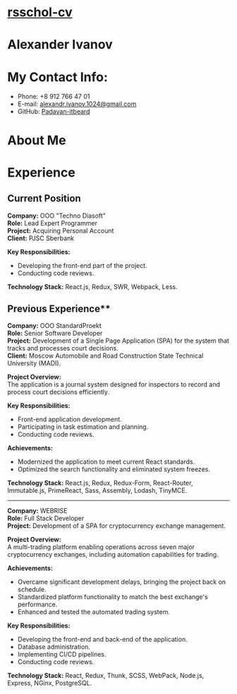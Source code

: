 # [rsschol-cv](https://github.com/Padavan-itbeard/rsschool-cv/cv)

# Alexander Ivanov
# My Contact Info:
- Phone: +8 912 766 47 01
- E-mail: [alexandr.ivanov.1024@gmail.com](alexandr.ivanov.1024@gmail.com)
- GitHub: [Padavan-itbeard](https://github.com/Padavan-itbeard)
# About Me
# Experience
## Current Position
**Company:** OOO "Techno Diasoft"  
**Role:** Lead Expert Programmer  
**Project:** Acquiring Personal Account  
**Client:** PJSC Sberbank  

**Key Responsibilities:**  
- Developing the front-end part of the project.  
- Conducting code reviews.  

**Technology Stack:** React.js, Redux, SWR, Webpack, Less.  
## Previous Experience**  

**Company:** OOO StandardProekt  
**Role:** Senior Software Developer  
**Project:** Development of a Single Page Application (SPA) for the system that tracks and processes court decisions.  
**Client:** Moscow Automobile and Road Construction State Technical University (MADI).  

**Project Overview:**  
The application is a journal system designed for inspectors to record and process court decisions efficiently.  

**Key Responsibilities:**  
- Front-end application development.  
- Participating in task estimation and planning.  
- Conducting code reviews.  

**Achievements:**  
- Modernized the application to meet current React standards.  
- Optimized the search functionality and eliminated system freezes.  

**Technology Stack:** React.js, Redux, Redux-Form, React-Router, Immutable.js, PrimeReact, Sass, Assembly, Lodash, TinyMCE.  

---

**Company:** WEBRISE  
**Role:** Full Stack Developer  
**Project:** Development of a SPA for cryptocurrency exchange management.  

**Project Overview:**  
A multi-trading platform enabling operations across seven major cryptocurrency exchanges, including automation capabilities for trading.  

**Achievements:**  
- Overcame significant development delays, bringing the project back on schedule.  
- Standardized platform functionality to match the best exchange's performance.  
- Enhanced and tested the automated trading system.  

**Key Responsibilities:**  
- Developing the front-end and back-end of the application.  
- Database administration.  
- Implementing CI/CD pipelines.  
- Conducting code reviews.  

**Technology Stack:** React, Redux, Thunk, SCSS, WebPack, Node.js, Express, NGinx, PostgreSQL.  





